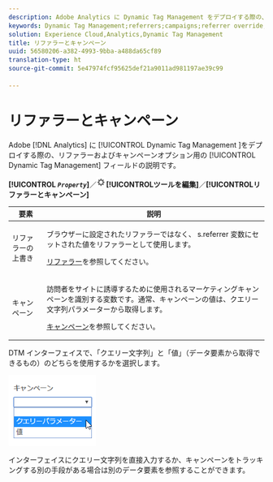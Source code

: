 ```yaml
---
description: Adobe Analytics に Dynamic Tag Management をデプロイする際の、リファラーおよびキャンペーンオプション用の Dynamic Tag Management フィールドの説明です。
keywords: Dynamic Tag Management;referrers;campaigns;referrer override;campaign variable;query param
solution: Experience Cloud,Analytics,Dynamic Tag Management
title: リファラーとキャンペーン
uuid: 56580206-a382-4993-9bba-a488da65cf89
translation-type: ht
source-git-commit: 5e47974fcf95625def21a9011ad981197ae39c99

---
```



# リファラーとキャンペーン

Adobe [!DNL Analytics] に [!UICONTROL Dynamic Tag Management ]をデプロイする際の、リファラーおよびキャンペーンオプション用の [!UICONTROL Dynamic Tag Management] フィールドの説明です。

**[!UICONTROL *`Property`*]**／![歯車アイコン](assets/settings_gear.png)**[!UICONTROL &#x200B;ツールを編集&#x200B;]**／**[!UICONTROL &#x200B;リファラーとキャンペーン&#x200B;]**

<table id="table_09AE3BFF0F12442F9C19CD96451F93E4">
 <thead>
  <tr>
   <th colname="col1" class="entry"> 要素 </th>
   <th colname="col2" class="entry"> 説明 </th>
  </tr>
 </thead>
 <tbody>
  <tr>
   <td colname="col1"> リファラーの上書き </td>
   <td colname="col2"> <p>ブラウザーに設定されたリファラーではなく、<span class="varname"> s.referrer</span> 変数にセットされた値をリファラーとして使用します。 </p> <p><a href="../../../vars/page-vars/referrer.md">リファラー</a>を参照してください。 </p> </td>
  </tr>
  <tr>
   <td colname="col1"> キャンペーン </td>
   <td colname="col2"> <p>訪問者をサイトに誘導するために使用されるマーケティングキャンペーンを識別する変数です。通常、キャンペーンの値は、クエリー文字列パラメーターから取得します。 </p> <p><a href="../../../vars/page-vars/campaign.md">キャンペーン</a>を参照してください。 </p> </td>
  </tr>
 </tbody>
</table>

DTM インターフェイスで、「クエリー文字列」と「値」（データ要素から取得できるもの）のどちらを使用するかを選択します。

![クエリーパラメーター](assets/dtm-queryparam.png)

インターフェイスにクエリー文字列を直接入力するか、キャンペーンをトラッキングする別の手段がある場合は別のデータ要素を参照することができます。
